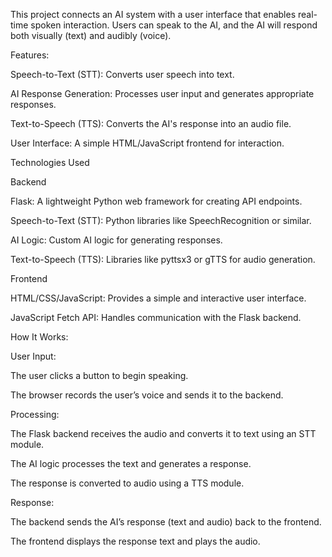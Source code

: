 This project connects an AI system with a user interface that enables real-time spoken interaction. Users can speak to the AI, and the AI will respond both visually (text) and audibly (voice).

Features:

Speech-to-Text (STT): Converts user speech into text.

AI Response Generation: Processes user input and generates appropriate responses.

Text-to-Speech (TTS): Converts the AI's response into an audio file.

User Interface: A simple HTML/JavaScript frontend for interaction.

Technologies Used

Backend

Flask: A lightweight Python web framework for creating API endpoints.

Speech-to-Text (STT): Python libraries like SpeechRecognition or similar.

AI Logic: Custom AI logic for generating responses.

Text-to-Speech (TTS): Libraries like pyttsx3 or gTTS for audio generation.

Frontend

HTML/CSS/JavaScript: Provides a simple and interactive user interface.

JavaScript Fetch API: Handles communication with the Flask backend.

How It Works: 

User Input:

The user clicks a button to begin speaking.

The browser records the user’s voice and sends it to the backend.

Processing:

The Flask backend receives the audio and converts it to text using an STT module.

The AI logic processes the text and generates a response.

The response is converted to audio using a TTS module.

Response:

The backend sends the AI’s response (text and audio) back to the frontend.

The frontend displays the response text and plays the audio.


